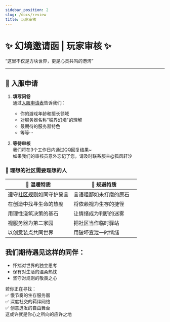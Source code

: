 ```yaml
---
sidebar_position: 2
slug: /docs/review
title: 玩家审核
---
```


# ✨ **幻境邀请函 | 玩家审核** ✨  

“这里不仅是方块世界，更是心灵共鸣的港湾”

---

## 📝 入服申请  
1. **填写问卷**  
   通过[入服申请表](https://qm.qq.com/q/NG4owyVUyc)告诉我们：
   - 你的游戏年龄和擅长领域
   - 对服务器名称"锐界幻境"的理解
   - 最期待的服务器特色
   - 等等···

2. **等待审核**  
    我们将在3个工作日内通过QQ回复结果~  
    如果我们的审核员意外忘记了您，请及时联系服主@狐风轩汐  

### 🧭 理想的社区需要理想的人

<table className="log-definition">
  <thead>
    <tr>
      <th width="50%">🌸 温暖特质</th>
      <th width="50%">🚫 规避特质</th>
    </tr>
  </thead>
  <tbody>
    <tr>
      <td className="type-optimize">遵守<a href="http://miragedge.top/docs/ServerRule" target="_blank">社区规则</a>如同守护誓言</td>
      <td className="type-quality">言语粗鄙如未打磨的原石</td>
    </tr>
      <td className="type-optimize">在创造中找寻生命的热度</td>
      <td className="type-quality">将依赖视为生存的捷径</td>
    <tr>
      <td className="type-optimize">用理性浇筑决策的基石</td>
      <td className="type-quality">让情绪成为判断的迷雾</td>
    </tr>
    <tr>
      <td className="type-optimize">视服务器为第二家园</td>
      <td className="type-quality">把社区当作临时驿站</td>
    </tr>
    <tr>
      <td className="type-optimize">以创意装点共同世界</td>
      <td className="type-quality">用破坏宣泄一时情绪</td>
    </tr>
  </tbody>
</table>

## **我们期待遇见这样的同伴：**  
- 怀揣对世界的独立思考  
- 保有对生活的温柔热忱  
- 坚守对规则的敬畏之心  

若你正在寻找：  
✅ 慢节奏的生存服务器  
✅ 深度社交的羁绊网络  
✅ 创意迸发的自由舞台  
这或许就是你心之所向的应许之地